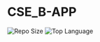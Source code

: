 # CSE_B-APP

![Repo Size](https://img.shields.io/github/languages/code-size/PIYSocial-India/CSE_B-APP?color=black&logo=java&logoColor=green&style=for-the-badge)
 ![Top Language](https://img.shields.io/github/languages/top/PIYSocial-India/CSE_B-APP?color=red&logo=java&style=for-the-badge)
